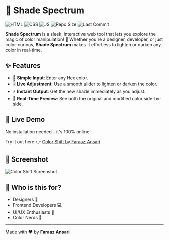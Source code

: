 # 🎨 Shade Spectrum

![HTML](https://img.shields.io/badge/HTML-orange)
![CSS](https://img.shields.io/badge/CSS-blue)
![JS](https://img.shields.io/badge/JavaScript-brightgreen)
![Repo Size](https://img.shields.io/github/repo-size/thefaraazansari/color-shift)
![Last Commit](https://img.shields.io/github/last-commit/thefaraazansari/color-shift)

**Shade Spectrum** is a sleek, interactive web tool that lets you explore the magic of color manipulation! 🌈 Whether you're a designer, developer, or just color-curious, **Shade Spectrum** makes it effortless to lighten or darken any color in real-time.

## ✨ Features

- 🎯 **Simple Input**: Enter any Hex color.
- 🎚️ **Live Adjustment**: Use a smooth slider to lighten or darken the color.
- ⚡ **Instant Output**: Get the new shade immediately as you adjust.
- 🔁 **Real-Time Preview**: See both the original and modified color side-by-side.

## 🚀 Live Demo

No installation needed – it's 100% online!

Try it out here 👉 [Color Shift by Faraaz Ansari](https://thefaraazansari.github.io/shade-spectrum/)

## 📸 Screenshot

![Color Shift Screenshot](./screenshot.png)

## 🎯 Who is this for?

- Designers 🎨
- Frontend Developers 💻
- UI/UX Enthusiasts 🧠
- Color Nerds 🌈

---
 
Made with ❤️ by **Faraaz Ansari**
